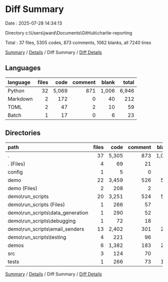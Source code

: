 # Diff Summary

Date : 2025-07-28 14:34:13

Directory c:\\Users\\jward\\Documents\\GitHub\\charlie-reporting

Total : 37 files,  5305 codes, 873 comments, 1062 blanks, all 7240 lines

[Summary](results.md) / [Details](details.md) / Diff Summary / [Diff Details](diff-details.md)

## Languages
| language | files | code | comment | blank | total |
| :--- | ---: | ---: | ---: | ---: | ---: |
| Python | 32 | 5,069 | 871 | 1,006 | 6,946 |
| Markdown | 2 | 172 | 0 | 40 | 212 |
| TOML | 2 | 47 | 2 | 10 | 59 |
| Batch | 1 | 17 | 0 | 6 | 23 |

## Directories
| path | files | code | comment | blank | total |
| :--- | ---: | ---: | ---: | ---: | ---: |
| . | 37 | 5,305 | 873 | 1,062 | 7,240 |
| . (Files) | 4 | 69 | 21 | 22 | 112 |
| config | 1 | 5 | 0 | 1 | 6 |
| demo | 22 | 3,459 | 526 | 593 | 4,578 |
| demo (Files) | 2 | 208 | 2 | 49 | 259 |
| demo\\run_scripts | 20 | 3,251 | 524 | 544 | 4,319 |
| demo\\run_scripts (Files) | 1 | 266 | 57 | 87 | 410 |
| demo\\run_scripts\\data_generation | 1 | 290 | 52 | 80 | 422 |
| demo\\run_scripts\\debugging | 1 | 72 | 18 | 19 | 109 |
| demo\\run_scripts\\email_senders | 13 | 2,402 | 301 | 299 | 3,002 |
| demo\\run_scripts\\testing | 4 | 221 | 96 | 59 | 376 |
| demos | 6 | 1,382 | 183 | 294 | 1,859 |
| src | 3 | 124 | 70 | 44 | 238 |
| tests | 1 | 266 | 73 | 108 | 447 |

[Summary](results.md) / [Details](details.md) / Diff Summary / [Diff Details](diff-details.md)